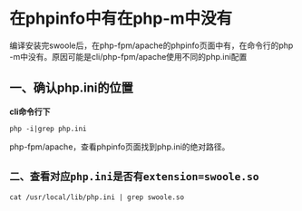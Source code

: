 # 在phpinfo中有在php-m中没有
编译安装完swoole后，在php-fpm/apache的phpinfo页面中有，在命令行的php -m中没有。原因可能是cli/php-fpm/apache使用不同的php.ini配置

## 一、确认php.ini的位置
**cli命令行下**

~~~
php -i|grep php.ini
~~~
php-fpm/apache，查看phpinfo页面找到php.ini的绝对路径。

## `二、查看对应php.ini是否有extension=swoole.so`
~~~
cat /usr/local/lib/php.ini | grep swoole.so
~~~